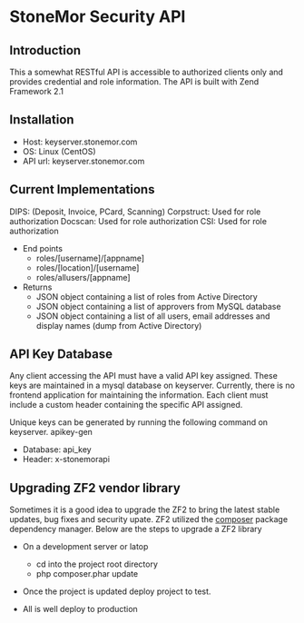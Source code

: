 StoneMor Security API
=======================

Introduction
------------
This a somewhat RESTful API is accessible to authorized clients only and provides
credential and role information. The API is built with Zend
Framework 2.1

Installation
------------
 - Host:    keyserver.stonemor.com
 - OS:      Linux (CentOS)
 - API url: keyserver.stonemor.com

Current Implementations
-----------------------
DIPS:       (Deposit, Invoice, PCard, Scanning)
Corpstruct: Used for role authorization 
Docscan:    Used for role authorization
CSI:        Used for role authorization

 -  End points
    - roles/[username]/[appname]
    - roles/[location]/[username]
    - roles/allusers/[appname]
 - Returns
    - JSON object containing a list of roles from Active Directory
    - JSON object containing a list of approvers from MySQL database
    - JSON object containing a list of all users, email addresses and
      display names (dump from Active Directory)

API Key Database
-----------------
Any client accessing the API must have a valid API key assigned.  These keys
are maintained in a mysql database on keyserver.  Currently, there is no
frontend application for maintaining the information.  Each client must include
a custom header containing the specific API assigned. 

Unique keys can be generated by running the following command on keyserver.
apikey-gen

 - Database:    api_key
 - Header:      x-stonemorapi

Upgrading ZF2 vendor library
----------------------------
Sometimes it is a good idea to upgrade the ZF2 to bring the latest
stable updates, bug fixes and security upate.  ZF2 utilized the [composer](http://getcomposer.org)
package dependency manager.  Below are the steps to upgrade a ZF2
library

 - On a development server or latop
   - cd into the project root directory
   - php composer.phar update
 
 - Once the project is updated deploy project to test.
 - All is well deploy to production
